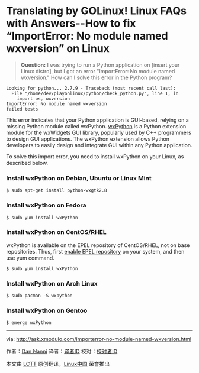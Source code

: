 Translating by GOLinux!
Linux FAQs with Answers--How to fix “ImportError: No module named wxversion” on Linux
================================================================================
> **Question:** I was trying to run a Python application on [insert your Linux distro], but I got an error "ImportError: No module named wxversion." How can I solve this error in the Python program? 

    Looking for python... 2.7.9 - Traceback (most recent call last):
      File "/home/dev/playonlinux/python/check_python.py", line 1, in 
        import os, wxversion
    ImportError: No module named wxversion
    failed tests

This error indicates that your Python application is GUI-based, relying on a missing Python module called wxPython. [wxPython][1] is a Python extension module for the wxWidgets GUI library, popularly used by C++ programmers to design GUI applications. The wxPython extension allows Python developers to easily design and integrate GUI within any Python application.

To solve this import error, you need to install wxPython on your Linux, as described below.

### Install wxPython on Debian, Ubuntu or Linux Mint ###

    $ sudo apt-get install python-wxgtk2.8

### Install wxPython on Fedora ###

    $ sudo yum install wxPython

### Install wxPython on CentOS/RHEL ###

wxPython is available on the EPEL repository of CentOS/RHEL, not on base repositories. Thus, first [enable EPEL repository][2] on your system, and then use yum command.

    $ sudo yum install wxPython 

### Install wxPython on Arch Linux ###

    $ sudo pacman -S wxpython 

### Install wxPython on Gentoo ###

    $ emerge wxPython 

--------------------------------------------------------------------------------

via: http://ask.xmodulo.com/importerror-no-module-named-wxversion.html

作者：[Dan Nanni][a]
译者：[译者ID](https://github.com/译者ID)
校对：[校对者ID](https://github.com/校对者ID)

本文由 [LCTT](https://github.com/LCTT/TranslateProject) 原创翻译，[Linux中国](https://linux.cn/) 荣誉推出

[a]:http://ask.xmodulo.com/author/nanni
[1]:http://wxpython.org/
[2]:http://xmodulo.com/how-to-set-up-epel-repository-on-centos.html

